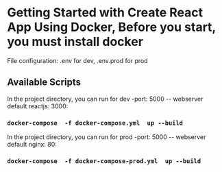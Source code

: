 # Getting Started with Create React App Using Docker, Before you start, you must install docker
File configuration: .env for dev, .env.prod for prod
## Available Scripts
In the project directory, you can run for dev -port: 5000 -- webserver default reactjs: 3000:
### `docker-compose  -f docker-compose.yml  up --build`
In the project directory, you can run for prod -port: 5000 -- webserver default nginx: 80:
### `docker-compose  -f docker-compose-prod.yml  up --build`
